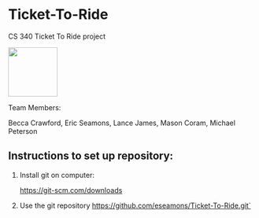 # Ticket-To-Ride
CS 340 Ticket To Ride project

<img src="https://cf.geekdo-images.com/images/pic38668.jpg" width="100" height="100" />

Team Members:

Becca Crawford, Eric Seamons, Lance James, Mason Coram, Michael Peterson




## Instructions to set up repository:

1.  Install git on computer:

    https://git-scm.com/downloads
    
2.  Use the git repository
    https://github.com/eseamons/Ticket-To-Ride.git`
